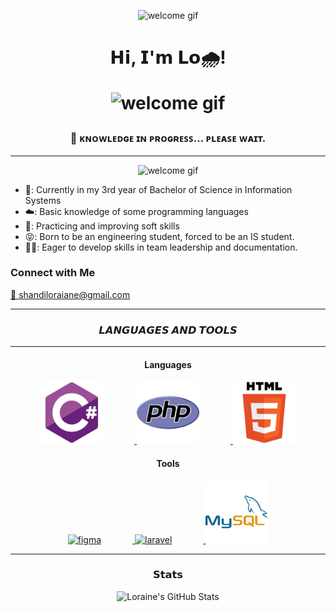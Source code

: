 <p align="center">
  <img width="1000" height="500" src="https://media2.giphy.com/media/v1.Y2lkPTc5MGI3NjExNHZnbTVlYzRsYXprcGs0bndubXM2ZTBlczY4cW92emtpa3VyOHRyeCZlcD12MV9pbnRlcm5hbF9naWZfYnlfaWQmY3Q9cw/3ohhwutQL0CDTq3kKA/giphy.gif" alt="welcome gif"> 
</p>
<h1 align="center">𝗛𝗶, 𝗜'𝗺 𝗟𝗼🌧️!
<p align="center">
  <img width="300" src="https://media.giphy.com/media/v1.Y2lkPTc5MGI3NjExZHd6N3V5cDF3Z2pseWczcDkwMWoxc29iM2phODhweXQwMmt3ZzR5bSZlcD12MV9zdGlja2Vyc19zZWFyY2gmY3Q9cw/1XlkaPSWgYj3EoWqiU/giphy.gif" alt="welcome gif">

</p>

</h1>

<h3 align="center">🧠 ᴋɴᴏᴡʟᴇᴅɢᴇ ɪɴ ᴘʀᴏɢʀᴇꜱꜱ... ᴘʟᴇᴀꜱᴇ ᴡᴀɪᴛ.</h3>
<hr>

<p align="center">
  <img width="200" src="https://media.giphy.com/media/v1.Y2lkPWVjZjA1ZTQ3cXpmOXV5NTA2OHdibW81Y21nZTIxOGFjd3B6MDhvOGE2ODVlNDl1ZyZlcD12MV9zdGlja2Vyc19zZWFyY2gmY3Q9cw/Lh1XLWCeaSLUnz8l1A/giphy.gif" alt="welcome gif">

- 🏫: Currently in my 3rd year of Bachelor of Science in Information Systems
- ☁️: Basic knowledge of some programming languages
- 📔: Practicing and improving soft skills
- 😝: Born to be an engineering student, forced to be an IS student.
- 👩‍🎓: Eager to develop skills in team leadership and documentation.

<h3> Connect with Me </h3>
<p align="left">
  <a href="mailto:shandiloraiane@gmail.com">
    📧 shandiloraiane@gmail.com
  </a>
</p>

---
<h3 align="center">𝙇𝘼𝙉𝙂𝙐𝘼𝙂𝙀𝙎 𝘼𝙉𝘿 𝙏𝙊𝙊𝙇𝙎</h3>

---

<h4 align="center">Languages</h4>
<p align="center">
  <a href="https://www.w3schools.com/cs/" target="_blank" rel="noreferrer">
    <img src="https://raw.githubusercontent.com/devicons/devicon/master/icons/csharp/csharp-original.svg" alt="csharp" width="100" height="100" style="margin-right: 50px;" />
  </a>
  <a href="https://www.php.net" target="_blank" rel="noreferrer">
    <img src="https://raw.githubusercontent.com/devicons/devicon/master/icons/php/php-original.svg" alt="php" width="100" height="100" style="margin-right: 50px;"/>
  </a>
  <a href="https://www.w3.org/html/" target="_blank" rel="noreferrer">
    <img src="https://raw.githubusercontent.com/devicons/devicon/master/icons/html5/html5-original-wordmark.svg" alt="html5" width="100" height="100"/>
  </a>
</p>


<h4 align="center">Tools</h4>
<p align="center">
  <a href="https://www.figma.com/" target="_blank" rel="noreferrer">
    <img src="https://www.vectorlogo.zone/logos/figma/figma-icon.svg" alt="figma" width="100" height="100" style="margin-right: 50px;"/>
  </a>
  <a href="https://laravel.com/" target="_blank" rel="noreferrer">
    <img src="https://www.logo.wine/a/logo/Laravel/Laravel-Logo.wine.svg" alt="laravel" width="100" height="100" style="margin-right: 50px;"/>
  </a>
  <a href="https://www.mysql.com/" target="_blank" rel="noreferrer">
    <img src="https://raw.githubusercontent.com/devicons/devicon/master/icons/mysql/mysql-original-wordmark.svg" alt="mysql" width="100" height="100"/>
  </a>
</p>

<hr>
   
</p>

<h3 align="center">𝗦𝘁𝗮𝘁𝘀 </h3>
<p align="center">
  <img src="https://github-readme-stats.vercel.app/api?username=loraine-shandi&show_icons=true&theme=dracula" alt="Loraine's GitHub Stats">
</p>

